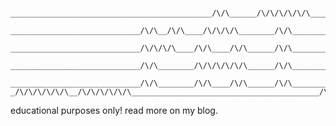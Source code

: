 

         _____________________________________________/\/\______/\/\/\/\/\/\_____________________________
        _____________________________/\/\__/\/\____/\/\/\/\________/\/\_________________________________ 
       _____________________________/\/\/\/\____/\/\____/\/\______/\/\_________________________________  
      _____________________________/\/\________/\/\/\/\/\/\______/\/\_________________________________   
     _____________________________/\/\________/\/\____/\/\______/\/\_________________________________    
    _/\/\/\/\/\/\__/\/\/\/\/\/\__________________________________________/\/\/\/\/\/\__/\/\/\/\/\/\_     


educational purposes only! read more on my blog.
